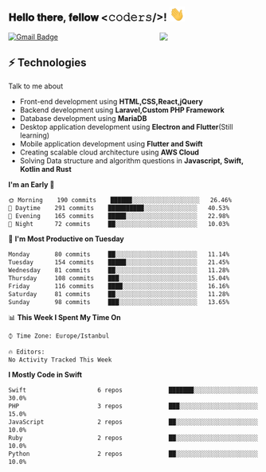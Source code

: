 <h2> 𝐇𝐞𝐥𝐥𝐨 𝐭𝐡𝐞𝐫𝐞, 𝐟𝐞𝐥𝐥𝐨𝐰 <𝚌𝚘𝚍𝚎𝚛𝚜/>! <img src="https://raw.githubusercontent.com/ABSphreak/ABSphreak/master/gifs/Hi.gif" width="30px"></h2>

<img align='right' src='https://user-images.githubusercontent.com/5713670/87202985-820dcb80-c2b6-11ea-9f56-7ec461c497c3.gif' width='200"'>

[![Gmail Badge](https://img.shields.io/badge/-osein.wtr@gmail.com-c14438?style=flat-square&logo=Gmail&logoColor=white&link=mailto:osein.wtr@gmail.com)](mailto:osein.wtr@gmail.com)


## ⚡ Technologies
Talk to me about
- Front-end development using **HTML,CSS,React,jQuery**
- Backend development using **Laravel,Custom PHP Framework**
- Database development using **MariaDB**
- Desktop application development using **Electron and Flutter**(Still learning)
- Mobile application development using **Flutter and Swift**
- Creating scalable cloud architecture using **AWS Cloud**
- Solving Data structure and algorithm questions in **Javascript, Swift, Kotlin and Rust**

<!--## Hello World!! 🤔
- 💬 Ask me about anything an everything.
- 📫 Read my blogs: [Harsh Blog](https://harshblog.xyz)
- 🎯 Portfolio site: [Portfolio](https://harshkumarkhatri.github.io/Portfolio-Site/index.html)
- 🔔 Subscribe:- [Harsh Kumar Khatri](https://www.youtube.com/channel/UCKNtMU9M559bmXxKoT6YeJw)
- ⚡ Fun fact: Internet users blink less than usual.-->

<!--START_SECTION:waka-->
**I'm an Early 🐤** 

```text
🌞 Morning    190 commits    ██████░░░░░░░░░░░░░░░░░░░   26.46% 
🌆 Daytime    291 commits    ██████████░░░░░░░░░░░░░░░   40.53% 
🌃 Evening    165 commits    █████░░░░░░░░░░░░░░░░░░░░   22.98% 
🌙 Night      72 commits     ██░░░░░░░░░░░░░░░░░░░░░░░   10.03%

```
📅 **I'm Most Productive on Tuesday** 

```text
Monday       80 commits     ██░░░░░░░░░░░░░░░░░░░░░░░   11.14% 
Tuesday      154 commits    █████░░░░░░░░░░░░░░░░░░░░   21.45% 
Wednesday    81 commits     ██░░░░░░░░░░░░░░░░░░░░░░░   11.28% 
Thursday     108 commits    ███░░░░░░░░░░░░░░░░░░░░░░   15.04% 
Friday       116 commits    ████░░░░░░░░░░░░░░░░░░░░░   16.16% 
Saturday     81 commits     ██░░░░░░░░░░░░░░░░░░░░░░░   11.28% 
Sunday       98 commits     ███░░░░░░░░░░░░░░░░░░░░░░   13.65%

```


📊 **This Week I Spent My Time On** 

```text
⌚︎ Time Zone: Europe/Istanbul

🔥 Editors: 
No Activity Tracked This Week

```

**I Mostly Code in Swift** 

```text
Swift                    6 repos             ███████░░░░░░░░░░░░░░░░░░   30.0% 
PHP                      3 repos             ███░░░░░░░░░░░░░░░░░░░░░░   15.0% 
JavaScript               2 repos             ██░░░░░░░░░░░░░░░░░░░░░░░   10.0% 
Ruby                     2 repos             ██░░░░░░░░░░░░░░░░░░░░░░░   10.0% 
Python                   2 repos             ██░░░░░░░░░░░░░░░░░░░░░░░   10.0%

```



<!--END_SECTION:waka-->

